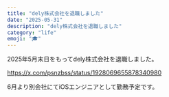 ```yaml
---
title: "dely株式会社を退職しました"
date: "2025-05-31"
description: "dely株式会社を退職しました"
category: "life"
emoji: "🎓️"
---
```


2025年5月末日をもってdely株式会社を退職しました。

https://x.com/psnzbss/status/1928069655878340980

6月より別会社にてiOSエンジニアとして勤務予定です。
